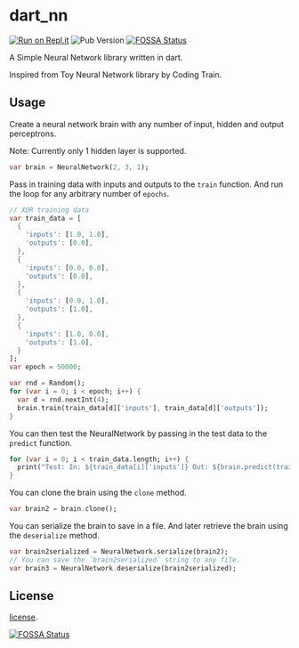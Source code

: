 # dart_nn

[![Run on Repl.it](https://repl.it/badge/github/vickylance/dart_nn)](https://repl.it/github/vickylance/dart_nn) ![Pub Version](https://img.shields.io/pub/v/dart_nn)
[![FOSSA Status](https://app.fossa.com/api/projects/git%2Bgithub.com%2Fvickylance%2Fdart_nn.svg?type=shield)](https://app.fossa.com/projects/git%2Bgithub.com%2Fvickylance%2Fdart_nn?ref=badge_shield)

A Simple Neural Network library written in dart.

Inspired from Toy Neural Network library by Coding Train.

## Usage

Create a neural network brain with any number of input, hidden and output perceptrons.

Note: Currently only 1 hidden layer is supported.

```dart
var brain = NeuralNetwork(2, 3, 1);
```

Pass in training data with inputs and outputs to the `train` function.
And run the loop for any arbitrary number of `epochs`.

```dart
// XOR training data
var train_data = [
  {
    'inputs': [1.0, 1.0],
    'outputs': [0.0],
  },
  {
    'inputs': [0.0, 0.0],
    'outputs': [0.0],
  },
  {
    'inputs': [0.0, 1.0],
    'outputs': [1.0],
  },
  {
    'inputs': [1.0, 0.0],
    'outputs': [1.0],
  }
];
var epoch = 50000;

var rnd = Random();
for (var i = 0; i < epoch; i++) {
  var d = rnd.nextInt(4);
  brain.train(train_data[d]['inputs'], train_data[d]['outputs']);
}
```

You can then test the NeuralNetwork by passing in the test data to the `predict` function.

```dart
for (var i = 0; i < train_data.length; i++) {
  print("Test: In: ${train_data[i]['inputs']} Out: ${brain.predict(train_data[i]['inputs'])}");
}
```

You can clone the brain using the `clone` method.

```dart
var brain2 = brain.clone();
```

You can serialize the brain to save in a file. And later retrieve the brain using the `deserialize` method.

```dart
var brain2serialized = NeuralNetwork.serialize(brain2);
// You can save the `brain2serialized` string to any file.
var brain3 = NeuralNetwork.deserialize(brain2serialized);
```

## License

[license](https://github.com/dart-lang/stagehand/blob/master/LICENSE).


[![FOSSA Status](https://app.fossa.com/api/projects/git%2Bgithub.com%2Fvickylance%2Fdart_nn.svg?type=large)](https://app.fossa.com/projects/git%2Bgithub.com%2Fvickylance%2Fdart_nn?ref=badge_large)